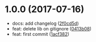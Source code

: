 <a name="1.0.0"></a>
# 1.0.0 (2017-07-16)

* docs: add changelog ([2f0cd5d](https://github.com/eyolas/jest-serializer-supertest/commit/2f0cd5d))
* feat: delete lib on gitignore ([0413b08](https://github.com/eyolas/jest-serializer-supertest/commit/0413b08))
* feat: first commit ([1acf382](https://github.com/eyolas/jest-serializer-supertest/commit/1acf382))



